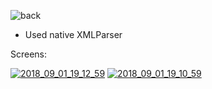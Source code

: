 <img src="https://image.ibb.co/hWQJxz/back.png" alt="back" border="0"></a>

- Used native XMLParser

Screens:


<a href="https://ibb.co/dCqJEe"><img src="https://image.ibb.co/gdSb0K/2018_09_01_19_12_59.png" alt="2018_09_01_19_12_59" border="0"></a>
<a href="https://ibb.co/cONyEe"><img src="https://preview.ibb.co/ifiS7z/2018_09_01_19_10_59.png" alt="2018_09_01_19_10_59" border="0"></a>
